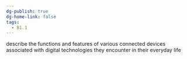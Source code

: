 ```yaml
---
dg-publish: true
dg-home-link: false
tags:
  - B1.1
---
```

describe the functions and features of various connected devices associated with digital technologies they encounter in their everyday life